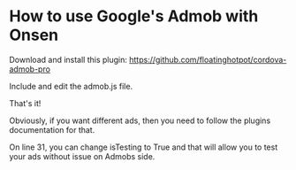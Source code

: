# How to use Google's Admob with Onsen

Download and install this plugin:  https://github.com/floatinghotpot/cordova-admob-pro

Include and edit the admob.js file.

That's it!

Obviously, if you want different ads, then you need to follow the plugins documentation for that.

On line 31, you can change isTesting to True and that will allow you to test your ads without issue on Admobs side.
